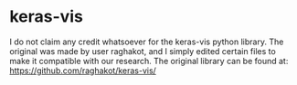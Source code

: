 # keras-vis

I do not claim any credit whatsoever for the keras-vis python library. The original was made by user raghakot, and I simply edited certain files to make it compatible with our research. The original library can be found at: https://github.com/raghakot/keras-vis/
